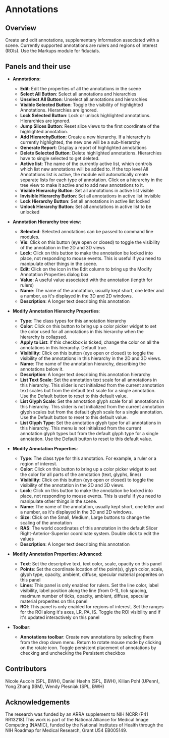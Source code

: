 # Annotations

## Overview

Create and edit annotations, supplementary information associated with a scene. Currently supported annotations are rulers and regions of interest (ROIs). Use the Markups module for fiducials.

## Panels and their use

- **Annotations**:
  - **Edit**: Edit the properties of all the annotations in the scene
  - **Select All Button**: Select all annotations and hierarchies
  - **Unselect All Button**: Unselect all annotations and hierarchies
  - **Visible Selected Button**: Toggle the visibility of highlighted Annotations. Hierarchies are ignored.
  - **Lock Selected Button**: Lock or unlock highlighted annotations. Hierarchies are ignored.
  - **Jump Slices Button**: Reset slice views to the first coordinate of the highlighted annotation.
  - **Add HierarchyButton**: Create a new hierarchy. If a hierarchy is currently highlighted, the new one will be a sub-hierarchy
  - **Generate Report**: Display a report of highlighted annotations
  - **Delete Selected Button**: Delete highlighted annotations. Hierarchies have to single selected to get deleted.
  - **Active list**: The name of the currently active list, which controls which list new annotations will be added to. If the top level All Annotations list is active, the module will automatically create separate lists for each type of annotation. Click on a hierarchy in the tree view to make it active and to add new annotations to it.
  - **Visible Hierarchy Button**: Set all annotations in active list visible
  - **Invisible Hierarchy Button**: Set all annotations in active list invisible
  - **Lock Hierarchy Button**: Set all annotations in active list locked
  - **Unlock Hierarchy Button**: Set all annotations in active list to be unlocked

- **Annotation Hierarchy tree view**:
  - **Selected**: Selected annotations can be passed to command line modules.
  - **Vis**: Click on this button (eye open or closed) to toggle the visibility of the annotation in the 2D and 3D views
  - **Lock**: Click on this button to make the annotation be locked into place, not responding to mouse events. This is useful if you need to manipulate other things in the scene.
  - **Edit**: Click on the icon in the Edit column to bring up the Modify Annotation Properties dialog box
  - **Value**: A useful value associated with the annotation (length for rulers)
  - **Name**: The name of the annotation, usually kept short, one letter and a number, as it's displayed in the 3D and 2D windows.
  - **Description**: A longer text describing this annotation

- **Modify Annotation Hierarchy Properties**:
  - **Type**: The class types for this annotation hierarchy
  - **Color**: Click on this button to bring up a color picker widget to set the color used for all annotations in this hierarchy when the hierarchy is collapsed.
  - **Apply to List**: If this checkbox is ticked, change the color on all the annotations in this hierarchy. Default true.
  - **Visibility**: Click on this button (eye open or closed) to toggle the visibility of the annotations in this hierarchy in the 2D and 3D views.
  - **Name**: The name of the annotation hierarchy, describing the annotations below it.
  - **Description**: A longer text describing this annotation hierarchy
  - **List Text Scale**: Set the annotation text scale for all annotations in this hierarchy. This slider is not initialized from the current annotation text scales but from the default text scale for a single annotation. Use the Default button to reset to this default value.
  - **List Glyph Scale**: Set the annotation glyph scale for all annotations in this hierarchy. This slider is not initialized from the current annotation glyph scales but from the default glyph scale for a single annotation. Use the Default button to reset to this default value.
  - **List Glyph Type**: Set the annotation glyph type for all annotations in this hierarchy. This menu is not initialized from the current annotation glyph types but from the default glyph type for a single annotation. Use the Default button to reset to this default value.

- **Modify Annotation Properties**:
  - **Type**: The class type for this annotation. For example, a ruler or a region of interest.
  - **Color**: Click on this button to bring up a color picker widget to set the color for all parts of the annotation (text, glyphs, lines)
  - **Visibility**: Click on this button (eye open or closed) to toggle the visibility of the annotation in the 2D and 3D views.
  - **Lock**: Click on this button to make the annotation be locked into place, not responding to mouse events. This is useful if you need to manipulate other things in the scene.
  - **Name**: The name of the annotation, usually kept short, one letter and a number, as it's displayed in the 3D and 2D windows.
  - **Size**: Click on the Small, Medium, Large buttons to change the scaling of the annotation
  - **RAS**: The world coordinates of this annotation in the default Slicer Right-Anterior-Superior coordinate system. Double click to edit the values
  - **Description**: A longer text describing this annotation

- **Modify Annotation Properties: Advanced**:
  - **Text**: Set the descriptive text, text color, scale, opacity on this panel
  - **Points**: Set the coordinate location of the point(s), glyph color, scale, glyph type, opacity, ambient, diffuse, specular material properites on this panel
  - **Lines**: This panel is only enabled for rulers. Set the line color, label visibility, label position along the line (from 0-1), tick spacing, maximum number of ticks, opacity, ambient, diffuse, specular material properites on this panel
  - **ROI**: This panel is only enabled for regions of interest. Set the ranges for the ROI along it's axes, LR, PA, IS. Toggle the ROI visibility and if it's updated interactively on this panel

- **Toolbar**:
  - **Annotations toolbar**: Create new annotations by selecting them from the drop down menu. Return to rotate mouse mode by clicking on the rotate icon. Toggle persistent placement of annotations by checking and unchecking the Persistent checkbox

## Contributors

Nicole Aucoin (SPL, BWH), Daniel Haehn (SPL, BWH), Kilian Pohl (UPenn), Yong Zhang (IBM), Wendy Plesniak (SPL, BWH)

## Acknowledgements

The research was funded by an ARRA supplement to NIH NCRR (P41 RR13218).This work is part of the National Alliance for Medical Image Computing (NAMIC), funded by the National Institutes of Health through the NIH Roadmap for Medical Research, Grant U54 EB005149.

